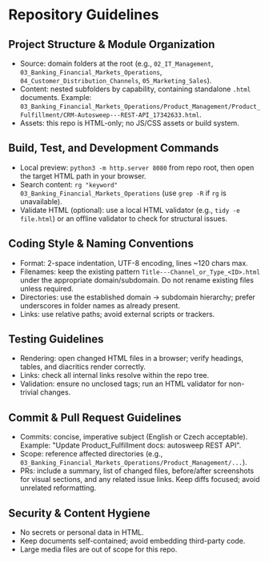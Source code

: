 # Repository Guidelines

## Project Structure & Module Organization
- Source: domain folders at the root (e.g., `02_IT_Management`, `03_Banking_Financial_Markets_Operations`, `04_Customer_Distribution_Channels`, `05_Marketing_Sales`).
- Content: nested subfolders by capability, containing standalone `.html` documents. Example: `03_Banking_Financial_Markets_Operations/Product_Management/Product_Fulfillment/CRM-Autosweep---REST-API_17342633.html`.
- Assets: this repo is HTML-only; no JS/CSS assets or build system.

## Build, Test, and Development Commands
- Local preview: `python3 -m http.server 8080` from repo root, then open the target HTML path in your browser.
- Search content: `rg "keyword" 03_Banking_Financial_Markets_Operations` (use `grep -R` if `rg` is unavailable).
- Validate HTML (optional): use a local HTML validator (e.g., `tidy -e file.html`) or an offline validator to check for structural issues.

## Coding Style & Naming Conventions
- Format: 2-space indentation, UTF-8 encoding, lines ~120 chars max.
- Filenames: keep the existing pattern `Title---Channel_or_Type_<ID>.html` under the appropriate domain/subdomain. Do not rename existing files unless required.
- Directories: use the established domain → subdomain hierarchy; prefer underscores in folder names as already present.
- Links: use relative paths; avoid external scripts or trackers.

## Testing Guidelines
- Rendering: open changed HTML files in a browser; verify headings, tables, and diacritics render correctly.
- Links: check all internal links resolve within the repo tree.
- Validation: ensure no unclosed tags; run an HTML validator for non-trivial changes.

## Commit & Pull Request Guidelines
- Commits: concise, imperative subject (English or Czech acceptable). Example: "Update Product_Fulfillment docs: autosweep REST API".
- Scope: reference affected directories (e.g., `03_Banking_Financial_Markets_Operations/Product_Management/...`).
- PRs: include a summary, list of changed files, before/after screenshots for visual sections, and any related issue links. Keep diffs focused; avoid unrelated reformatting.

## Security & Content Hygiene
- No secrets or personal data in HTML.
- Keep documents self-contained; avoid embedding third-party code.
- Large media files are out of scope for this repo.

